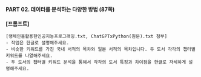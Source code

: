 #### PART 02. 데이터를 분석하는 다양한 방법 (87쪽)

**[프롬프트]**

```
[랭체인을활용한인공지능프로그래밍.txt, ChatGPTxPython(원문).txt 첨부]
- 작업은 한글로 설명해주세요.
- 비슷한 키워드를 가진 국내 서적의 목차와 일본 서적의 목차입니다. 두 도서 각각의 챕터별 키워드를 나열해주세요.
- 두 도서의 챕터별 키워드 분석을 통해서 각각의 도서 특징과 차이점을 한글로 자세하게 설명해주세요.
```
